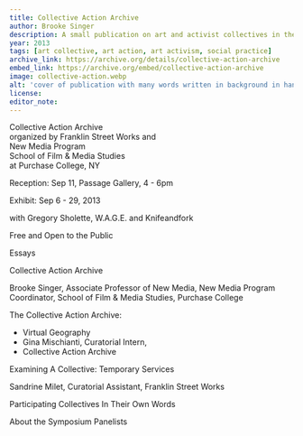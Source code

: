 ```yaml
---
title: Collective Action Archive
author: Brooke Singer
description: A small publication on art and activist collectives in their own words.
year: 2013
tags: [art collective, art action, art activism, social practice]
archive_link: https://archive.org/details/collective-action-archive
embed_link: https://archive.org/embed/collective-action-archive
image: collective-action.webp
alt: 'cover of publication with many words written in background in hand such as activism and "keep it public" and "intellectual" and the title Collective Action Archive on top'
license: 
editor_note: 
---
```


Collective Action Archive  
organized by Franklin Street Works and  
New Media Program  
School of Film & Media Studies  
at Purchase College, NY

Reception: Sep 11, Passage Gallery, 4 - 6pm

Exhibit: Sep 6 - 29, 2013

with Gregory Sholette, W.A.G.E. and Knifeandfork

Free and Open to the Public

Essays

Collective Action Archive

Brooke Singer, Associate Professor of New Media, New Media Program Coordinator, School of Film & Media Studies, Purchase College

The Collective Action Archive:
* Virtual Geography
* Gina Mischianti, Curatorial Intern,
* Collective Action Archive

Examining A Collective: Temporary Services

Sandrine Milet, Curatorial Assistant, Franklin Street Works

Participating Collectives In Their Own Words

About the Symposium Panelists
